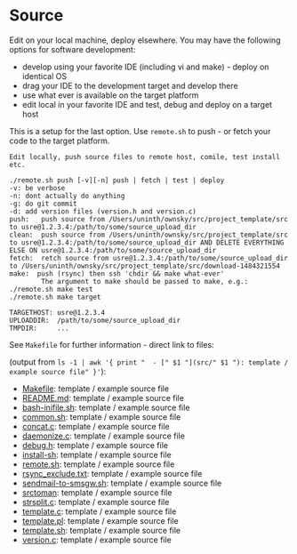 
# Source

Edit on your local machine, deploy elsewhere. You may have the following options for software development:

  - develop using your favorite IDE (including vi and make) - deploy on identical OS
  - drag your IDE to the development target and develop there
  - use what ever is available on the target platform
  - edit local in your favorite IDE and test, debug and deploy on a target host
 
This is a setup for the last option. Use ``remote.sh`` to push - or fetch your code to the target platform.

	Edit locally, push source files to remote host, comile, test install etc.

	./remote.sh push [-v][-n] push | fetch | test | deploy
	-v: be verbose
	-n: dont actually do anything
	-g: do git commit
	-d: add version files (version.h and version.c)
	push:   push source from /Users/uninth/ownsky/src/project_template/src to usre@1.2.3.4:/path/to/some/source_upload_dir
	clean:	push source from /Users/uninth/ownsky/src/project_template/src to usre@1.2.3.4:/path/to/some/source_upload_dir AND DELETE EVERYTHING ELSE ON usre@1.2.3.4:/path/to/some/source_upload_dir
	fetch:  retch source from usre@1.2.3.4:/path/to/some/source_upload_dir to /Users/uninth/ownsky/src/project_template/src/download-1484321554
	make:  push (rsync) then ssh 'chdir && make what-ever'
	        The argument to make should be passed to make, e.g.:
	./remote.sh make test
	./remote.sh make target

	TARGETHOST:	usre@1.2.3.4
	UPLOADDIR:	/path/to/some/source_upload_dir
	TMPDIR:		...

See ``Makefile`` for further information - direct link to files:

(output from ``ls -1 | awk '{ print "  - [" $1 "](src/" $1 "): template / example source file" }'``):

  - [Makefile](src/Makefile): template / example source file
  - [README.md](src/README.md): template / example source file
  - [bash-inifile.sh](src/bash-inifile.sh): template / example source file
  - [common.sh](src/common.sh): template / example source file
  - [concat.c](src/concat.c): template / example source file
  - [daemonize.c](src/daemonize.c): template / example source file
  - [debug.h](src/debug.h): template / example source file
  - [install-sh](src/install-sh): template / example source file
  - [remote.sh](src/remote.sh): template / example source file
  - [rsync_exclude.txt](src/rsync_exclude.txt): template / example source file
  - [sendmail-to-smsgw.sh](src/sendmail-to-smsgw.sh): template / example source file
  - [srctoman](src/srctoman): template / example source file
  - [strsplit.c](src/strsplit.c): template / example source file
  - [template.c](src/template.c): template / example source file
  - [template.pl](src/template.pl): template / example source file
  - [template.sh](src/template.sh): template / example source file
  - [version.c](src/version.c): template / example source file

